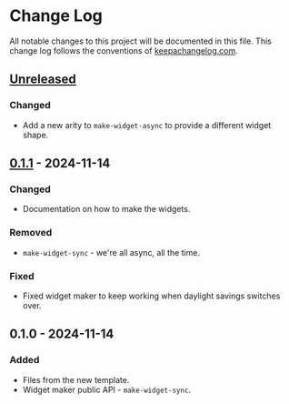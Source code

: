 # Change Log
All notable changes to this project will be documented in this file. This change log follows the conventions of [keepachangelog.com](http://keepachangelog.com/).

## [Unreleased]
### Changed
- Add a new arity to `make-widget-async` to provide a different widget shape.

## [0.1.1] - 2024-11-14
### Changed
- Documentation on how to make the widgets.

### Removed
- `make-widget-sync` - we're all async, all the time.

### Fixed
- Fixed widget maker to keep working when daylight savings switches over.

## 0.1.0 - 2024-11-14
### Added
- Files from the new template.
- Widget maker public API - `make-widget-sync`.

[Unreleased]: https://sourcehost.site/your-name/aimapp/compare/0.1.1...HEAD
[0.1.1]: https://sourcehost.site/your-name/aimapp/compare/0.1.0...0.1.1
